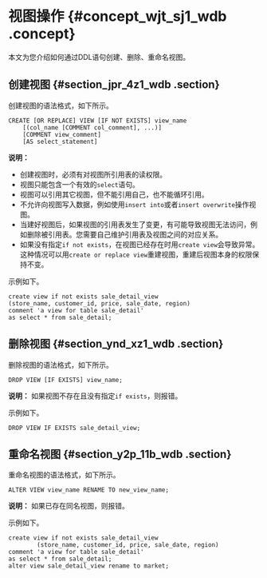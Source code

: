 # 视图操作 {#concept_wjt_sj1_wdb .concept}

本文为您介绍如何通过DDL语句创建、删除、重命名视图。

## 创建视图 {#section_jpr_4z1_wdb .section}

创建视图的语法格式，如下所示。

``` {#codeblock_5wn_0sm_tka}
CREATE [OR REPLACE] VIEW [IF NOT EXISTS] view_name
    [(col_name [COMMENT col_comment], ...)]
    [COMMENT view_comment]
    [AS select_statement]
```

**说明：** 

-   创建视图时，必须有对视图所引用表的读权限。
-   视图只能包含一个有效的`select`语句。
-   视图可以引用其它视图，但不能引用自己，也不能循环引用。
-   不允许向视图写入数据，例如使用`insert into`或者`insert overwrite`操作视图。
-   当建好视图后，如果视图的引用表发生了变更，有可能导致视图无法访问，例如删除被引用表。您需要自己维护引用表及视图之间的对应关系。
-   如果没有指定`if not exists`，在视图已经存在时用`create view`会导致异常。这种情况可以用`create or replace view`重建视图，重建后视图本身的权限保持不变。

示例如下。

``` {#codeblock_7b4_9xu_u2j}
create view if not exists sale_detail_view
(store_name, customer_id, price, sale_date, region)
comment 'a view for table sale_detail'
as select * from sale_detail;
```

## 删除视图 {#section_ynd_xz1_wdb .section}

删除视图的语法格式，如下所示。

``` {#codeblock_ks0_uwy_qss}
DROP VIEW [IF EXISTS] view_name;
```

**说明：** 如果视图不存在且没有指定`if exists`，则报错。

示例如下。

``` {#codeblock_d9o_md4_2mw}
DROP VIEW IF EXISTS sale_detail_view;
```

## 重命名视图 {#section_y2p_11b_wdb .section}

重命名视图的语法格式，如下所示。

``` {#codeblock_hp2_160_2r5}
ALTER VIEW view_name RENAME TO new_view_name;
```

**说明：** 如果已存在同名视图，则报错。

示例如下。

``` {#codeblock_bqg_45c_jw1}
create view if not exists sale_detail_view
        (store_name, customer_id, price, sale_date, region)
comment 'a view for table sale_detail'
as select * from sale_detail;
alter view sale_detail_view rename to market;
```

